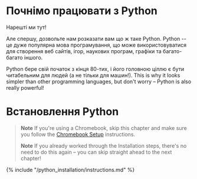 # Почнімо працювати з Python

Нарешті ми тут!

Але спершу, дозвольте нам розказати вам що ж таке Python. Python -- це дуже популярна мова програмування, що може використовуватися для створення веб сайтів, ігор, наукових програм, графіки та багато-багато іншого.

Python бере свій початок з кінця 80-тих, і його головною ціллю є бути читабельним для людей (а не тільки для машин!). This is why it looks simpler than other programming languages, but don't worry – Python is also really powerful!

# Встановлення Python

> **Note** If you're using a Chromebook, skip this chapter and make sure you follow the [Chromebook Setup](../chromebook_setup/README.md) instructions.
> 
> **Note** If you already worked through the Installation steps, there's no need to do this again – you can skip straight ahead to the next chapter!

{% include "/python_installation/instructions.md" %}